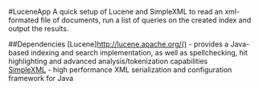 #LuceneApp
A quick setup of Lucene and SimpleXML to read an xml-formated file of documents, run a list of queries on the created index and output the results.

##Dependencies
[Lucene]http://lucene.apache.org/() - provides a Java-based indexing and search implementation, as well as spellchecking, hit highlighting and advanced analysis/tokenization capabilities <br/>
[SimpleXML](http://simple.sourceforge.net/) - high performance XML serialization and configuration framework for Java <br/>

